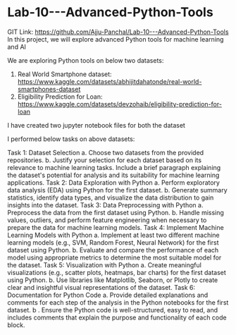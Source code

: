# Lab-10---Advanced-Python-Tools

GIT Link: https://github.com/Ajju-Panchal/Lab-10---Advanced-Python-Tools
In this project, we will explore advanced Python tools for machine learning and AI

We are exploring Python tools on below two datasets:
1) Real World Smartphone dataset: https://www.kaggle.com/datasets/abhijitdahatonde/real-world-smartphones-dataset
2) Eligibility Prediction for Loan: https://www.kaggle.com/datasets/devzohaib/eligibility-prediction-for-loan

I have created two jupyter notebook files for both the dataset

I performed below tasks on above datasets:

Task 1: Dataset Selection
  a. Choose two datasets from the provided repositories.
  b. Justify your selection for each dataset based on its relevance to
  machine learning tasks. Include a brief paragraph explaining the
  dataset's potential for analysis and its suitability for machine
  learning applications.
Task 2: Data Exploration with Python
  a. Perform exploratory data analysis (EDA) using Python for the first
  dataset.
  b. Generate summary statistics, identify data types, and visualize
  the data distribution to gain insights into the dataset.
Task 3: Data Preprocessing with Python
  a. Preprocess the data from the first dataset using Python.
  b. Handle missing values, outliers, and perform feature engineering
  when necessary to prepare the data for machine learning
  models.
Task 4: Implement Machine Learning Models with Python
  a. Implement at least two different machine learning models (e.g.,
  SVM, Random Forest, Neural Network) for the first dataset using
  Python.
  b. Evaluate and compare the performance of each model using
  appropriate metrics to determine the most suitable model for the
  dataset.
Task 5: Visualization with Python
  a. Create meaningful visualizations (e.g., scatter plots, heatmaps,
  bar charts) for the first dataset using Python.
  b. Use libraries like Matplotlib, Seaborn, or Plotly to create clear and
  insightful visual representations of the dataset.
Task 6: Documentation for Python Code
  a. Provide detailed explanations and comments for each step of the
  analysis in the Python notebooks for the first dataset.
  b . Ensure the Python code is well-structured, easy to read, and
  includes comments that explain the purpose and functionality of
  each code block.

